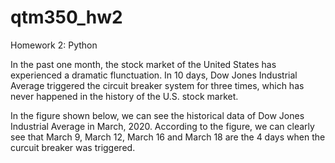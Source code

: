 # qtm350_hw2
Homework 2: Python


In the past one month, the stock market of the United States has experienced a dramatic flunctuation. In 10 days, Dow Jones Industrial Average triggered the circuit breaker system for three times, which has never happened in the history of the U.S. stock market. 


In the figure shown below, we can see the historical data of Dow Jones Industrial Average in March, 2020. According to the figure, we can clearly see that March 9, March 12, March 16 and March 18 are the 4 days when the curcuit breaker was triggered.
